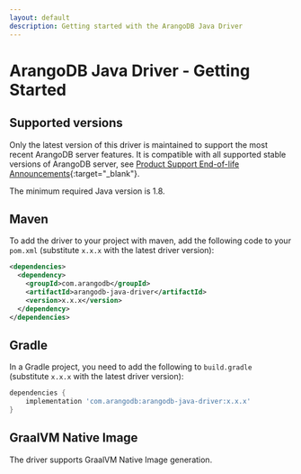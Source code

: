 ```yaml
---
layout: default
description: Getting started with the ArangoDB Java Driver
---
```

# ArangoDB Java Driver - Getting Started

## Supported versions

Only the latest version of this driver is maintained to support the most recent ArangoDB server features. 
It is compatible with all supported stable versions of ArangoDB server, see 
[Product Support End-of-life Announcements](https://www.arangodb.com/eol-notice){:target="_blank"}.

The minimum required Java version is 1.8.

## Maven

To add the driver to your project with maven, add the following code to your
`pom.xml` (substitute `x.x.x` with the latest driver version):

```XML
<dependencies>
  <dependency>
    <groupId>com.arangodb</groupId>
    <artifactId>arangodb-java-driver</artifactId>
    <version>x.x.x</version>
  </dependency>
</dependencies>
```

## Gradle

In a Gradle project, you need to add the following to `build.gradle` (substitute `x.x.x` with the latest driver
version):

```groovy
dependencies {
    implementation 'com.arangodb:arangodb-java-driver:x.x.x'
}
```

## GraalVM Native Image

The driver supports GraalVM Native Image generation.

